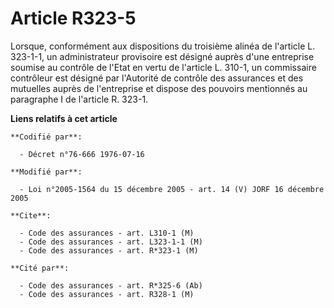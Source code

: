 # Article R323-5

Lorsque, conformément aux dispositions du troisième alinéa de l'article L. 323-1-1, un administrateur provisoire est désigné
auprès d'une entreprise soumise au contrôle de l'Etat en vertu de l'article L. 310-1, un commissaire contrôleur est désigné
par l'Autorité de contrôle des assurances et des mutuelles auprès de l'entreprise et dispose des pouvoirs mentionnés au
paragraphe I de l'article R. 323-1.

**Liens relatifs à cet article**

	**Codifié par**:

	  - Décret n°76-666 1976-07-16

	**Modifié par**:

	  - Loi n°2005-1564 du 15 décembre 2005 - art. 14 (V) JORF 16 décembre 2005

	**Cite**:

	  - Code des assurances - art. L310-1 (M)
	  - Code des assurances - art. L323-1-1 (M)
	  - Code des assurances - art. R*323-1 (M)

	**Cité par**:

	  - Code des assurances - art. R*325-6 (Ab)
	  - Code des assurances - art. R328-1 (M)

